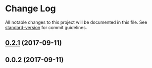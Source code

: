 # Change Log

All notable changes to this project will be documented in this file. See [standard-version](https://github.com/conventional-changelog/standard-version) for commit guidelines.

<a name="0.2.1"></a>
## [0.2.1](https://github.com/lernejaro/modal/compare/v0.2.0...v0.2.1) (2017-09-11)



<a name="0.0.2"></a>
## 0.0.2 (2017-09-11)
